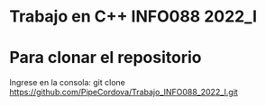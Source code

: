 # Trabajo en C++ INFO088 2022_I

# Para clonar el repositorio 
Ingrese en la consola: git clone https://github.com/PipeCordova/Trabajo_INFO088_2022_I.git

